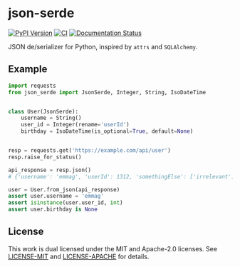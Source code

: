 # json-serde
[![PyPI Version](https://badge.fury.io/py/json-serde.png)](https://pypi.python.org/pypi/json-serde) [![CI](https://api.travis-ci.org/heartsucker/python-json-serde.svg?branch=develop)](https://api.travis-ci.org/heartsucker/python-json-serde.svg?branch=develop) [![Documentation Status](https://readthedocs.org/projects/python-json-serde/badge/?version=latest)](https://python-json-serde.readthedocs.io/en/latest/?badge=latest)

JSON de/serializer for Python, inspired by `attrs` and `SQLAlchemy`.

## Example

```python
import requests
from json_serde import JsonSerde, Integer, String, IsoDateTime


class User(JsonSerde):
    username = String()
    user_id = Integer(rename='userId')
    birthday = IsoDateTime(is_optional=True, default=None)


resp = requests.get('https://example.com/api/user')
resp.raise_for_status()

api_response = resp.json()
# {'username': 'emmag', 'userId': 1312, 'somethingElse': ['irrelevant']}

user = User.from_json(api_response)
assert user.username = 'emmag'
assert isinstance(user.user_id, int)
assert user.birthday is None
```

## License

This work is dual licensed under the MIT and Apache-2.0 licenses. See [LICENSE-MIT](./LICENSE-MIT)
and [LICENSE-APACHE](./LICENSE-APACHE) for details.
